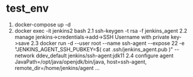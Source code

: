 # test_env
1. docker-compose up -d
2. docker exec -it jenkins2 bash
    2.1 ssh-keygen -t rsa -f jenkins_agent
    2.2 manage jenkins->credentials->add->SSH Username with private key->save
    2.3 docker run -d --user root --name ssh-agent --expose 22 -e "JENKINS_AGENT_SSH_PUBKEY=$( cat .ssh/jenkins_agent.pub )" --network ddev_default jenkins/ssh-agent:jdk11
    2.4 configure agent JavaPath=/opt/java/openjdk/bin/java, host=ssh-agent, remote_dir=/home/jenkins/agent ...
    
